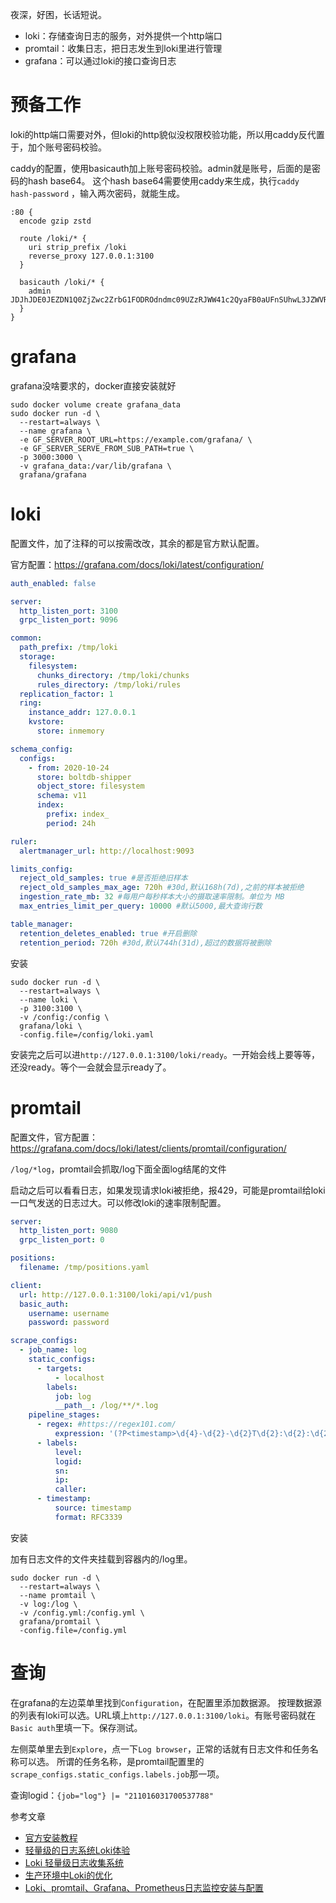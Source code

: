 夜深，好困，长话短说。

+ loki：存储查询日志的服务，对外提供一个http端口
+ promtail：收集日志，把日志发生到loki里进行管理
+ grafana：可以通过loki的接口查询日志

# 预备工作

loki的http端口需要对外，但loki的http貌似没权限校验功能，所以用caddy反代置于，加个账号密码校验。

caddy的配置，使用basicauth加上账号密码校验。admin就是账号，后面的是密码的hash base64。 这个hash base64需要使用caddy来生成，执行`caddy hash-password`
，输入两次密码，就能生成。

```shell
:80 {
  encode gzip zstd
  
  route /loki/* {
    uri strip_prefix /loki
    reverse_proxy 127.0.0.1:3100
  }
    
  basicauth /loki/* {
    admin JDJhJDE0JEZDN1Q0ZjZwc2ZrbG1FODROdndmc09UZzRJWW41c2QyaFB0aUFnSUhwL3JZWVRob1FabWV1
  }
}
```

# grafana

grafana没啥要求的，docker直接安装就好

```shell
sudo docker volume create grafana_data
sudo docker run -d \
  --restart=always \
  --name grafana \
  -e GF_SERVER_ROOT_URL=https://example.com/grafana/ \
  -e GF_SERVER_SERVE_FROM_SUB_PATH=true \
  -p 3000:3000 \
  -v grafana_data:/var/lib/grafana \
  grafana/grafana
```

# loki

配置文件，加了注释的可以按需改改，其余的都是官方默认配置。

官方配置：https://grafana.com/docs/loki/latest/configuration/

```yaml
auth_enabled: false

server:
  http_listen_port: 3100
  grpc_listen_port: 9096

common:
  path_prefix: /tmp/loki
  storage:
    filesystem:
      chunks_directory: /tmp/loki/chunks
      rules_directory: /tmp/loki/rules
  replication_factor: 1
  ring:
    instance_addr: 127.0.0.1
    kvstore:
      store: inmemory

schema_config:
  configs:
    - from: 2020-10-24
      store: boltdb-shipper
      object_store: filesystem
      schema: v11
      index:
        prefix: index_
        period: 24h

ruler:
  alertmanager_url: http://localhost:9093

limits_config:
  reject_old_samples: true #是否拒绝旧样本
  reject_old_samples_max_age: 720h #30d,默认168h(7d),之前的样本被拒绝
  ingestion_rate_mb: 32 #每用户每秒样本大小的摄取速率限制。单位为 MB
  max_entries_limit_per_query: 10000 #默认5000,最大查询行数

table_manager:
  retention_deletes_enabled: true #开启删除
  retention_period: 720h #30d,默认744h(31d),超过的数据将被删除
```

安装

```shell
sudo docker run -d \
  --restart=always \
  --name loki \
  -p 3100:3100 \
  -v /config:/config \
  grafana/loki \
  -config.file=/config/loki.yaml
```

安装完之后可以进`http://127.0.0.1:3100/loki/ready`。一开始会线上要等等，还没ready。等个一会就会显示ready了。

# promtail

配置文件，官方配置：https://grafana.com/docs/loki/latest/clients/promtail/configuration/

`/log/*log`，promtail会抓取/log下面全面log结尾的文件

启动之后可以看看日志，如果发现请求loki被拒绝，报429，可能是promtail给loki一口气发送的日志过大。可以修改loki的速率限制配置。

```yaml
server:
  http_listen_port: 9080
  grpc_listen_port: 0

positions:
  filename: /tmp/positions.yaml

client:
  url: http://127.0.0.1:3100/loki/api/v1/push
  basic_auth:
    username: username
    password: password

scrape_configs:
  - job_name: log
    static_configs:
      - targets:
          - localhost
        labels:
          job: log
          __path__: /log/**/*.log
    pipeline_stages:
      - regex: #https://regex101.com/
          expression: '(?P<timestamp>\d{4}-\d{2}-\d{2}T\d{2}:\d{2}:\d{2}\+\d{2}:\d{2}).+\[(?P<level>[A-Z]{4})\].+\[logid:(?P<logid>[0-9]+)\].+\[sn:(?P<sn>.+)\].+\[ip:(?P<ip>[0-9.]+)\].+\[caller:"(?P<caller>.+)"\]'
      - labels:
          level:
          logid:
          sn:
          ip:
          caller:
      - timestamp:
          source: timestamp
          format: RFC3339
```

安装

加有日志文件的文件夹挂载到容器内的/log里。

```shell
sudo docker run -d \
  --restart=always \
  --name promtail \
  -v log:/log \
  -v /config.yml:/config.yml \
  grafana/promtail \
  -config.file=/config.yml
```

# 查询

在grafana的左边菜单里找到`Configuration`，在配置里添加数据源。
按理数据源的列表有loki可以选。URL填上`http://127.0.0.1:3100/loki`。有账号密码就在`Basic auth`里填一下。保存测试。

左侧菜单里去到`Explore`，点一下`Log browser`，正常的话就有日志文件和任务名称可以选。
所谓的任务名称，是promtail配置里的`scrape_configs.static_configs.labels.job`那一项。

查询logid：`{job="log"} |= "211016031700537788"`

参考文章

+ [官方安装教程](https://grafana.com/docs/loki/latest/installation/docker/)
+ [轻量级的日志系统Loki体验](https://joelei.com/2021/06/lightweight-log-system-loki-experience/)
+ [Loki 轻量级日志收集系统](https://xiaosongs.com/operation/loki/)
+ [生产环境中Loki的优化](https://www.feiyiblog.com/2021/09/16/生产环境中Loki的优化/)
+ [Loki、promtail、Grafana、Prometheus日志监控安装与配置](https://www.yoyoask.com/?p=4436)
